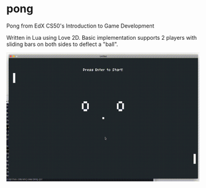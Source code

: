 # pong
Pong from EdX CS50's Introduction to Game Development

Written in Lua using Love 2D.
Basic implementation supports 2 players with sliding bars on both sides to
deflect a "ball".

![Demo](assets/demo.gif)
